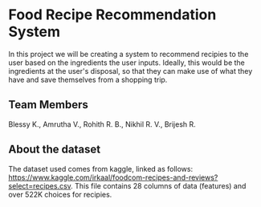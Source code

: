 # Food Recipe Recommendation System
In this project we will be creating a system to recommend recipies to the user based on the ingredients the user inputs. 
Ideally, this would be the ingredients at the user's disposal, so that they can make use of what they have and save themselves from a shopping trip.

## Team Members
Blessy K., Amrutha V., Rohith R. B., Nikhil R. V., Brijesh R.

## About the dataset
The dataset used comes from kaggle, linked as follows: https://www.kaggle.com/irkaal/foodcom-recipes-and-reviews?select=recipes.csv.
This file contains 28 columns of data (features) and over 522K choices for recipies.

